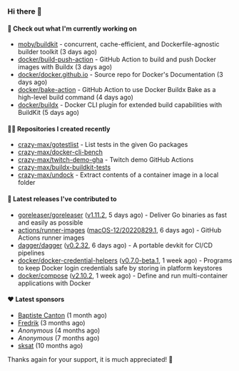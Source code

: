 ### Hi there 👋

#### 👷 Check out what I'm currently working on

- [moby/buildkit](https://github.com/moby/buildkit) - concurrent, cache-efficient, and Dockerfile-agnostic builder toolkit (3 days ago)
- [docker/build-push-action](https://github.com/docker/build-push-action) - GitHub Action to build and push Docker images with Buildx (3 days ago)
- [docker/docker.github.io](https://github.com/docker/docker.github.io) - Source repo for Docker&#39;s Documentation (3 days ago)
- [docker/bake-action](https://github.com/docker/bake-action) - GitHub Action to use Docker Buildx Bake as a high-level build command (4 days ago)
- [docker/buildx](https://github.com/docker/buildx) - Docker CLI plugin for extended build capabilities with BuildKit (5 days ago)

#### 👨‍💻 Repositories I created recently

- [crazy-max/gotestlist](https://github.com/crazy-max/gotestlist) - List tests in the given Go packages
- [crazy-max/docker-cli-bench](https://github.com/crazy-max/docker-cli-bench)
- [crazy-max/twitch-demo-gha](https://github.com/crazy-max/twitch-demo-gha) - Twitch demo GitHub Actions
- [crazy-max/buildx-buildkit-tests](https://github.com/crazy-max/buildx-buildkit-tests)
- [crazy-max/undock](https://github.com/crazy-max/undock) - Extract contents of a container image in a local folder

#### 🚀 Latest releases I've contributed to

- [goreleaser/goreleaser](https://github.com/goreleaser/goreleaser) ([v1.11.2](https://github.com/goreleaser/goreleaser/releases/tag/v1.11.2), 5 days ago) - Deliver Go binaries as fast and easily as possible
- [actions/runner-images](https://github.com/actions/runner-images) ([macOS-12/20220829.1](https://github.com/actions/runner-images/releases/tag/macOS-12%2F20220829.1), 6 days ago) - GitHub Actions runner images
- [dagger/dagger](https://github.com/dagger/dagger) ([v0.2.32](https://github.com/dagger/dagger/releases/tag/v0.2.32), 6 days ago) - A portable devkit for CI/CD pipelines
- [docker/docker-credential-helpers](https://github.com/docker/docker-credential-helpers) ([v0.7.0-beta.1](https://github.com/docker/docker-credential-helpers/releases/tag/v0.7.0-beta.1), 1 week ago) - Programs to keep Docker login credentials safe by storing in platform keystores
- [docker/compose](https://github.com/docker/compose) ([v2.10.2](https://github.com/docker/compose/releases/tag/v2.10.2), 1 week ago) - Define and run multi-container applications with Docker

#### ❤️ Latest sponsors
- [Baptiste Canton](https://github.com/batmac) (1 month ago)
- [Fredrik](https://github.com/fredrikscode) (3 months ago)
- _Anonymous_ (4 months ago)
- _Anonymous_ (7 months ago)
- [sksat](https://github.com/sksat) (10 months ago)

Thanks again for your support, it is much appreciated! 🙏
